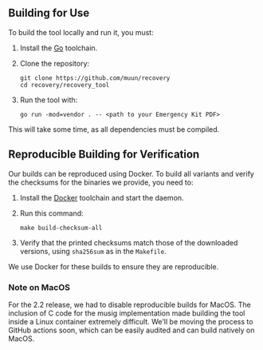 ## Building for Use

To build the tool locally and run it, you must:

1. Install the [Go](https://golang.org/) toolchain.
2. Clone the repository:

    ```
    git clone https://github.com/muun/recovery
    cd recovery/recovery_tool
    ```
      
3. Run the tool with:

    ```
    go run -mod=vendor . -- <path to your Emergency Kit PDF>
    ```

This will take some time, as all dependencies must be compiled.

## Reproducible Building for Verification

Our builds can be reproduced using Docker. To build all variants and verify the checksums for 
the binaries we provide, you need to:

1. Install the [Docker](https://www.docker.com/) toolchain and start the daemon.
2. Run this command:

    ```
    make build-checksum-all
    ```

3. Verify that the printed checksums match those of the downloaded versions, using `sha256sum` 
as in the `Makefile`.

We use Docker for these builds to ensure they are reproducible.

### Note on MacOS

For the 2.2 release, we had to disable reproducible builds for MacOS. The inclusion of C code for 
the musig implementation made building the tool inside a Linux container extremely difficult. We'll 
be moving the process to GitHub actions soon, which can be easily audited and can build natively on 
MacOS.
